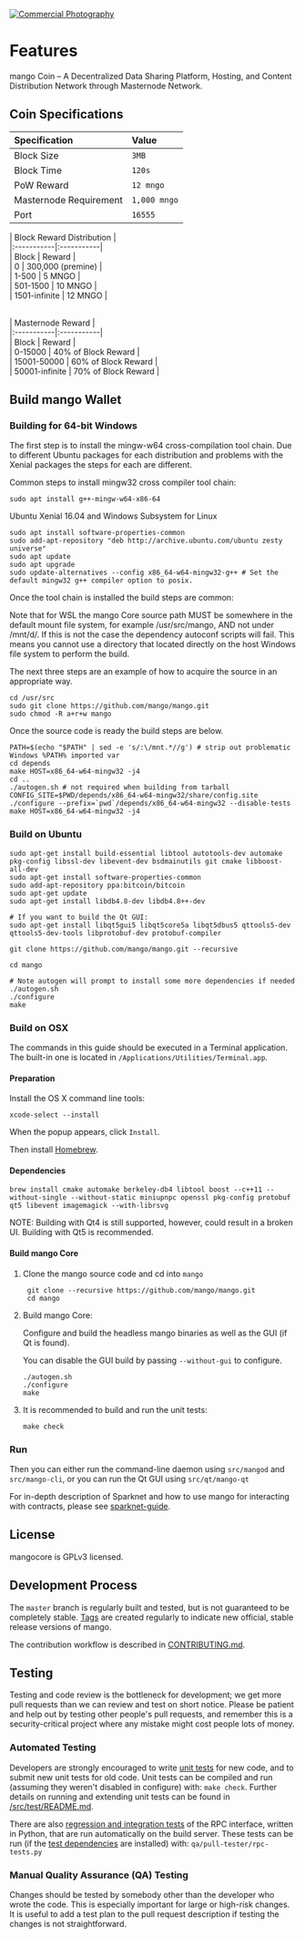 <a href="http://www.freeimagehosting.net/commercial-photography/"><img src="https://i.imgur.com/ER5Zms7.png" alt="Commercial Photography"></a>



Features
=============

mango Coin – A Decentralized Data Sharing Platform, Hosting, and Content Distribution Network through Masternode Network.

## Coin Specifications

| Specification | Value |
|:-----------|:-----------|
| Block Size | `3MB` |
| Block Time | `120s` |
| PoW Reward | `12 mngo` |*
| Masternode Requirement | `1,000 mngo` |
| Port | `16555` |
  
  
| Block Reward Distribution | </br>
|:-----------|:-----------|</br>
| Block | Reward |</br>
| 0     | 300,000 (premine) |</br>
| 1-500 | 5 MNGO |</br>
| 501-1500 | 10 MNGO |</br>
| 1501-infinite | 12 MNGO |</br>

</br>
| Masternode Reward |</br>
|:-----------|:-----------|</br>
| Block | Reward |</br>
| 0-15000     | 40% of Block Reward |</br>
| 15001-50000 | 60% of Block Reward |</br>
| 50001-infinite | 70% of Block Reward |</br>


Build mango Wallet
----------

### Building for 64-bit Windows

The first step is to install the mingw-w64 cross-compilation tool chain. Due to different Ubuntu packages for each distribution and problems with the Xenial packages the steps for each are different.

Common steps to install mingw32 cross compiler tool chain:

    sudo apt install g++-mingw-w64-x86-64
    
Ubuntu Xenial 16.04 and Windows Subsystem for Linux

    sudo apt install software-properties-common
    sudo add-apt-repository "deb http://archive.ubuntu.com/ubuntu zesty universe"
    sudo apt update
    sudo apt upgrade
    sudo update-alternatives --config x86_64-w64-mingw32-g++ # Set the default mingw32 g++ compiler option to posix.
    
Once the tool chain is installed the build steps are common:

Note that for WSL the mango Core source path MUST be somewhere in the default mount file system, for example /usr/src/mango, AND not under /mnt/d/. If this is not the case the dependency autoconf scripts will fail. This means you cannot use a directory that located directly on the host Windows file system to perform the build.

The next three steps are an example of how to acquire the source in an appropriate way.

    cd /usr/src
    sudo git clone https://github.com/mango/mango.git
    sudo chmod -R a+r+w mango
    
Once the source code is ready the build steps are below.

    PATH=$(echo "$PATH" | sed -e 's/:\/mnt.*//g') # strip out problematic Windows %PATH% imported var
    cd depends
    make HOST=x86_64-w64-mingw32 -j4
    cd ..
    ./autogen.sh # not required when building from tarball
    CONFIG_SITE=$PWD/depends/x86_64-w64-mingw32/share/config.site 
    ./configure --prefix=`pwd`/depends/x86_64-w64-mingw32 --disable-tests
    make HOST=x86_64-w64-mingw32 -j4

### Build on Ubuntu

    sudo apt-get install build-essential libtool autotools-dev automake pkg-config libssl-dev libevent-dev bsdmainutils git cmake libboost-all-dev
    sudo apt-get install software-properties-common
    sudo add-apt-repository ppa:bitcoin/bitcoin
    sudo apt-get update
    sudo apt-get install libdb4.8-dev libdb4.8++-dev

    # If you want to build the Qt GUI:
    sudo apt-get install libqt5gui5 libqt5core5a libqt5dbus5 qttools5-dev qttools5-dev-tools libprotobuf-dev protobuf-compiler

    git clone https://github.com/mango/mango.git --recursive
    
    cd mango

    # Note autogen will prompt to install some more dependencies if needed
    ./autogen.sh
    ./configure 
    make

### Build on OSX

The commands in this guide should be executed in a Terminal application.
The built-in one is located in `/Applications/Utilities/Terminal.app`.

#### Preparation

Install the OS X command line tools:

`xcode-select --install`

When the popup appears, click `Install`.

Then install [Homebrew](https://brew.sh).

#### Dependencies

    brew install cmake automake berkeley-db4 libtool boost --c++11 --without-single --without-static miniupnpc openssl pkg-config protobuf qt5 libevent imagemagick --with-librsvg

NOTE: Building with Qt4 is still supported, however, could result in a broken UI. Building with Qt5 is recommended.

#### Build mango Core

1. Clone the mango source code and cd into `mango`

        git clone --recursive https://github.com/mango/mango.git
        cd mango

2.  Build mango Core:

    Configure and build the headless mango binaries as well as the GUI (if Qt is found).

    You can disable the GUI build by passing `--without-gui` to configure.

        ./autogen.sh
        ./configure
        make

3.  It is recommended to build and run the unit tests:

        make check

### Run

Then you can either run the command-line daemon using `src/mangod` and `src/mango-cli`, or you can run the Qt GUI using `src/qt/mango-qt`

For in-depth description of Sparknet and how to use mango for interacting with contracts, please see [sparknet-guide](doc/sparknet-guide.md).

License
-------

mangocore is GPLv3 licensed.

Development Process
-------------------

The `master` branch is regularly built and tested, but is not guaranteed to be
completely stable. [Tags](https://github.com/mango/mango/tags) are created
regularly to indicate new official, stable release versions of mango.

The contribution workflow is described in [CONTRIBUTING.md](CONTRIBUTING.md).


Testing
-------

Testing and code review is the bottleneck for development; we get more pull
requests than we can review and test on short notice. Please be patient and help out by testing
other people's pull requests, and remember this is a security-critical project where any mistake might cost people
lots of money.

### Automated Testing

Developers are strongly encouraged to write [unit tests](src/test/README.md) for new code, and to
submit new unit tests for old code. Unit tests can be compiled and run
(assuming they weren't disabled in configure) with: `make check`. Further details on running
and extending unit tests can be found in [/src/test/README.md](/src/test/README.md).

There are also [regression and integration tests](/qa) of the RPC interface, written
in Python, that are run automatically on the build server.
These tests can be run (if the [test dependencies](/qa) are installed) with: `qa/pull-tester/rpc-tests.py`

### Manual Quality Assurance (QA) Testing

Changes should be tested by somebody other than the developer who wrote the
code. This is especially important for large or high-risk changes. It is useful
to add a test plan to the pull request description if testing the changes is
not straightforward.
